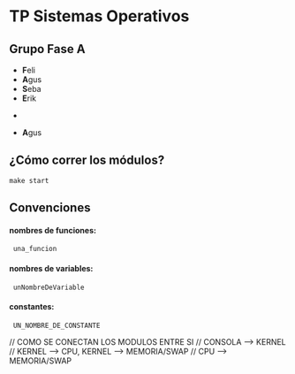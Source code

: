 # TP Sistemas Operativos
## Grupo Fase A

* **F**eli
* **A**gus
* **S**eba
* **E**rik
-
* **A**gus

## ¿Cómo correr los módulos?
`make start`

## Convenciones

#### nombres de funciones:
	 una_funcion 

#### nombres de variables:
	 unNombreDeVariable 

#### constantes:
	 UN_NOMBRE_DE_CONSTANTE 


// COMO SE CONECTAN LOS MODULOS ENTRE SI
//	CONSOLA --> KERNEL
//	KERNEL --> CPU, KERNEL --> MEMORIA/SWAP
//	CPU --> MEMORIA/SWAP